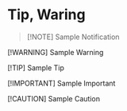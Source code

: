 # Tip, Waring

>[!NOTE] Sample Notification

[!WARNING] Sample Warning

[!TIP] Sample Tip

[!IMPORTANT] Sample Important

[!CAUTION] Sample Caution


